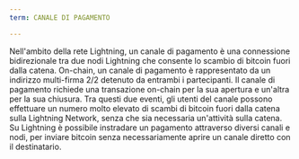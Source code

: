 ```yaml
---
term: CANALE DI PAGAMENTO

---
```

Nell'ambito della rete Lightning, un canale di pagamento è una connessione bidirezionale tra due nodi Lightning che consente lo scambio di bitcoin fuori dalla catena. On-chain, un canale di pagamento è rappresentato da un indirizzo multi-firma 2/2 detenuto da entrambi i partecipanti. Il canale di pagamento richiede una transazione on-chain per la sua apertura e un'altra per la sua chiusura. Tra questi due eventi, gli utenti del canale possono effettuare un numero molto elevato di scambi di bitcoin fuori dalla catena sulla Lightning Network, senza che sia necessaria un'attività sulla catena. Su Lightning è possibile instradare un pagamento attraverso diversi canali e nodi, per inviare bitcoin senza necessariamente aprire un canale diretto con il destinatario.